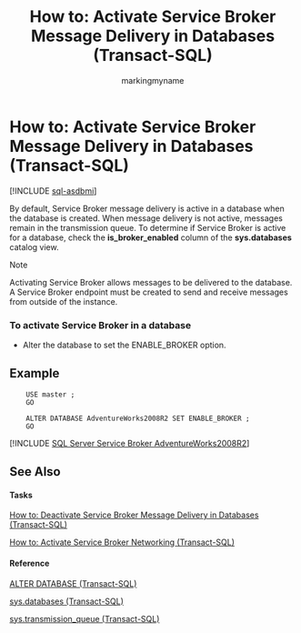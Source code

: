 ﻿---
title: 'How to: Activate Service Broker Message Delivery in Databases (Transact-SQL)'
description: "By default, Service Broker message delivery is active in a database when the database is created."
ms.prod: sql
ms.technology: configuration
ms.topic: conceptual
author: markingmyname
ms.author: maghan
ms.reviewer: mikeray
ms.date: "03/30/2022"
---

# How to: Activate Service Broker Message Delivery in Databases (Transact-SQL)

[!INCLUDE [sql-asdbmi](../../includes/applies-to-version/sql-asdbmi.md)]

By default, Service Broker message delivery is active in a database when the database is created. When message delivery is not active, messages remain in the transmission queue. To determine if Service Broker is active for a database, check the **is_broker_enabled** column of the **sys.databases** catalog view.

> [!NOTE]  
> Activating Service Broker allows messages to be delivered to the database. A Service Broker endpoint must be created to send and receive messages from outside of the instance.

### To activate Service Broker in a database

  - Alter the database to set the ENABLE_BROKER option.

## Example


```
    USE master ;
    GO
    
    ALTER DATABASE AdventureWorks2008R2 SET ENABLE_BROKER ;
    GO
```

[!INCLUDE [SQL Server Service Broker AdventureWorks2008R2](../../includes/service-broker-adventureworks-2008-r2.md)]

## See Also



#### Tasks

[How to: Deactivate Service Broker Message Delivery in Databases (Transact-SQL)](how-to-deactivate-service-broker-message-delivery-in-databases-transact-sql.md)

[How to: Activate Service Broker Networking (Transact-SQL)](how-to-activate-service-broker-networking-transact-sql.md)

#### Reference

[ALTER DATABASE (Transact-SQL)](../../t-sql/statements/alter-database-transact-sql.md)

[sys.databases (Transact-SQL)](../../relational-databases/system-catalog-views/sys-databases-transact-sql.md)


[sys.transmission_queue (Transact-SQL)](../../relational-databases/system-catalog-views/sys-transmission-queue-transact-sql.md)

